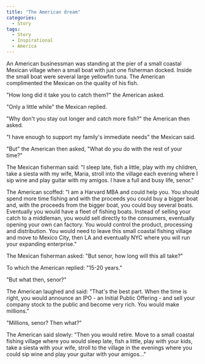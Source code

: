 ```yaml
---
title: "The American dream"
categories:
  - Story
tags: 
  - Story
  - Inspirational
  - America
---
```


An American businessman was standing at the pier of a small coastal Mexican village when a small boat with just one fisherman docked. Inside the small boat were several large yellowfin tuna. The American complimented the Mexican on the quality of his fish.

"How long did it take you to catch them?" the American asked.

"Only a little while" the Mexican replied.

"Why don't you stay out longer and catch more fish?" the American then asked.

"I have enough to support my family's immediate needs" the Mexican said.

"But" the American then asked, "What do you do with the rest of your time?"

The Mexican fisherman said: "I sleep late, fish a little, play with my children, take a siesta with my wife, Maria, stroll into the village each evening where I sip wine and play guitar with my amigos. I have a full and busy life, senor."

The American scoffed: "I am a Harvard MBA and could help you. You should spend more time fishing and with the proceeds you could buy a bigger boat and, with the proceeds from the bigger boat, you could buy several boats. Eventually you would have a fleet of fishing boats. Instead of selling your catch to a middleman, you would sell directly to the consumers, eventually opening your own can factory. You would control the product, processing and distribution. You would need to leave this small coastal fishing village and move to Mexico City, then LA and eventually NYC where you will run your expanding enterprise."

The Mexican fisherman asked: "But senor, how long will this all take?"

To which the American replied: "15-20 years."

"But what then, senor?"

The American laughed and said: "That's the best part. When the time is right, you would announce an IPO - an Initial Public Offering - and sell your company stock to the public and become very rich. You would make millions."

"Millions, senor? Then what?"

The American said slowly: "Then you would retire. Move to a small coastal fishing village where you would sleep late, fish a little, play with your kids, take a siesta with your wife, stroll to the village in the evenings where you could sip wine and play your guitar with your amigos..."





